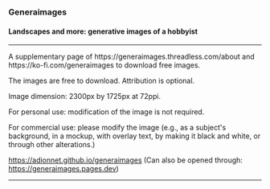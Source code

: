 <h3>Generaimages</h3>
<h4>Landscapes and more: generative images of a hobbyist</h4>
<hr>
A supplementary page of https://generaimages.threadless.com/about and https://ko-fi.com/generaimages to download free images.

The images are free to download. Attribution is optional.

Image dimension: 2300px by 1725px at 72ppi.

For personal use: modification of the image is not required.

For commercial use: please modify the image (e.g., as a subject's background, in a mockup, with overlay text, by making it black and white, or through other alterations.)

https://adionnet.github.io/generaimages (Can also be opened through: https://generaimages.pages.dev)
<hr>
